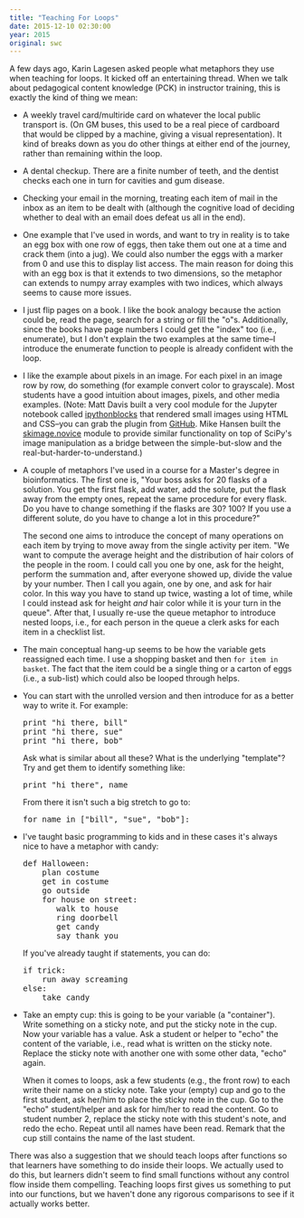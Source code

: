 ```yaml
---
title: "Teaching For Loops"
date: 2015-12-10 02:30:00
year: 2015
original: swc
---
```

<p>
  A few days ago,
  Karin Lagesen asked people what metaphors they use when teaching for loops.
  It kicked off an
  entertaining thread.
  When we talk about pedagogical content knowledge (PCK) in instructor training,
  this is exactly the kind of thing we mean:
</p>
<ul>
  <li>
    <p>
      A weekly travel card/multiride card on whatever the local public transport is.
      (On GM buses, this used to be a real piece of cardboard that would be clipped by a machine,
      giving a visual representation).
      It kind of breaks down as you do other things at either end of the journey, rather than remaining within the loop.
    </p>
  </li>
  <li>
    <p>
      A dental checkup.
      There are a finite number of teeth, and the dentist checks each one in turn for cavities and gum disease.
    <p>
  </li>
  <li>
    <p>
      Checking your email in the morning,
      treating each item of mail in the inbox as an item to be dealt with
      (although the cognitive load of deciding whether to deal with an email does defeat us all in the end).
    </p>
  </li>
  <li>
    <p>
      One example that I've used in words, and want to try in reality
      is to take an egg box with one row of eggs,
      then take them out one at a time and crack them (into a jug).
      We could also number the eggs with a marker from 0 and use this to display list access.
      The main reason for doing this with an egg box is that it extends to two dimensions,
      so the metaphor can extends to numpy array examples with two indices,
      which always seems to cause more issues.
    </p>
  </li>
  <li>
    <p>
      I just flip pages on a book.
      I like the book analogy because the action could be, read the page, search for a string or fill the "o"s.
      Additionally, since the books have page numbers I could get the "index" too (i.e., enumerate),
      but I don't explain the two examples at the same time–I introduce the enumerate function
      to people is already confident with the loop.
    </p>
  </li>
  <li>
    <p>
      I like the example about pixels in an image.
      For each pixel in an image row by row, do something
      (for example convert color to grayscale).
      Most students have a good intuition about images, pixels, and other media examples.
      (Note: Matt Davis built a very cool module for the Jupyter notebook called <a href="http://ipythonblocks.org/">ipythonblocks</a>
      that rendered small images using HTML and CSS–you can grab the plugin
      from <a href="https://github.com/jiffyclub/ipythonblocks">GitHub</a>.
      Mike Hansen built the <a href="http://scikit-image.org/docs/stable/api/skimage.novice.html">skimage.novice</a> module
      to provide similar functionality on top of SciPy's image manipulation
      as a bridge between the simple-but-slow and the real-but-harder-to-understand.)
    </p>
  </li>
  <li>
    <p>
      A couple of metaphors I've used in a course for a Master's degree in bioinformatics.
      The first one is,
      "Your boss asks for 20 flasks of a solution.
      You get the first flask, add water, add the solute, put the flask away from the empty ones, repeat the same procedure for every flask.
      Do you have to change something if the flasks are 30? 100?
      If you use a different solute, do you have to change a lot in this procedure?"
    </p>
    <p>
      The second one aims to introduce the concept of many operations on each item
      by trying to move away from the single activity per item.
      "We want to compute the average height and the distribution of hair colors of the people in the room.
      I could call you one by one,
      ask for the height,
      perform the summation and, after everyone showed up,
      divide the value by your number.
      Then I call you again, one by one, and ask for hair color.
      In this way you have to stand up twice,
      wasting a lot of time,
      while I could instead ask for height <em>and</em> hair color while it is your turn in the queue".
      After that,
      I usually re-use the queue metaphor to introduce nested loops,
      i.e., for each person in the queue a clerk asks for each item in a checklist list.
    </p>
  </li>
  <li>
    <p>
      The main conceptual hang-up seems to be how the variable gets reassigned each time. 
      I use a shopping basket and then <code>for item in basket</code>.
      The fact that the item could be a single thing or a carton of eggs (i.e., a sub-list) which could also be looped through helps.  
    </p>
  </li>
  <li>
    <p>
      You can start with the unrolled version and then introduce for as a better way to write it.
      For example:
    </p>
<pre>print "hi there, bill"
print "hi there, sue"
print "hi there, bob"</pre>
    <p>
      Ask what is similar about all these?  What is the underlying "template"?  Try and get them to identify something like:
    </p>
<pre>print "hi there", name</pre>
    <p>
      From there it isn't such a big stretch to go to:
    </p>
<pre>for name in ["bill", "sue", "bob"]:</pre>
  </li>
  <li>
    <p>
      I've taught basic programming to kids and in these cases it's always nice to have a metaphor with candy:
    </p>
<pre>def Halloween:
    plan costume
    get in costume
    go outside
    for house on street:
       walk to house
       ring doorbell
       get candy
       say thank you</pre>
    <p>If you've already taught if statements, you can do:</p>
<pre>if trick:
    run away screaming
else:
    take candy</pre>
  </li>
  <li>
    <p>
      Take an empty cup: this is going to be your variable (a "container").
      Write something on a sticky note, and put the sticky note in the cup.
      Now your variable has a value.
      Ask a student or helper to "echo" the content of the variable,
      i.e., read what is written on the sticky note.
      Replace the sticky note with another one with some other data, "echo" again.
    </p>
    <p>
      When it comes to loops,
      ask a few students (e.g., the front row) to each write their name on a sticky note.
      Take your (empty) cup and go to the first student,
      ask her/him to place the sticky note in the cup.
      Go to the "echo" student/helper and ask for him/her to read the content.
      Go to student number 2,
      replace the sticky note with this student's note,
      and redo the echo.
      Repeat until all names have been read.
      Remark that the cup still contains the name of the last student.
    </p>
  </li>
</ul>
<p>
  There was also a suggestion that we should teach loops after functions
  so that learners have something to do inside their loops.
  We actually used to do this,
  but learners didn't seem to find small functions without any control flow inside them compelling.
  Teaching loops first gives us something to put into our functions,
  but we haven't done any rigorous comparisons to see if it actually works better.
</p>
